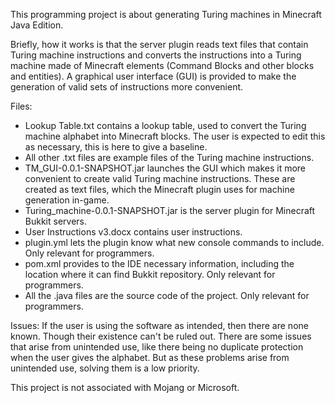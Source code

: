 This programming project is about generating Turing machines in Minecraft Java Edition.

Briefly, how it works is that the server plugin reads text files that contain Turing machine instructions and converts the instructions into a Turing machine made of Minecraft elements (Command Blocks and other blocks and entities). A graphical user interface (GUI) is provided to make the generation of valid sets of instructions more convenient.

Files:
- Lookup Table.txt contains a lookup table, used to convert the Turing machine alphabet into Minecraft blocks. The user is expected to edit this as necessary, this is here to give a baseline.
- All other .txt files are example files of the Turing machine instructions.
- TM_GUI-0.0.1-SNAPSHOT.jar launches the GUI which makes it more convenient to create valid Turing machine instructions. These are created as text files, which the Minecraft plugin uses for machine generation in-game.
- Turing_machine-0.0.1-SNAPSHOT.jar is the server plugin for Minecraft Bukkit servers.
- User Instructions v3.docx contains user instructions.
- plugin.yml lets the plugin know what new console commands to include. Only relevant for programmers.
- pom.xml provides to the IDE necessary information, including the location where it can find Bukkit repository. Only relevant for programmers.
- All the .java files are the source code of the project. Only relevant for programmers.


Issues:
If the user is using the software as intended, then there are none known. Though their existence can't be ruled out. There are some issues that arise from unintended use, like there being no duplicate protection when the user gives the alphabet. But as these problems arise from unintended use, solving them is a low priority.


This project is not associated with Mojang or Microsoft. 
